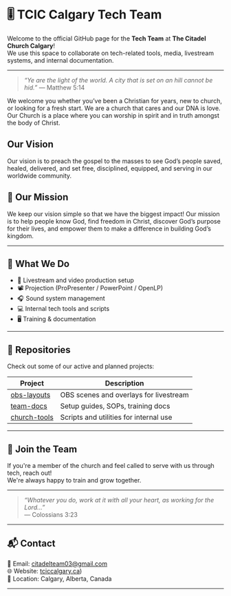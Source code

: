 # 🎚️ TCIC Calgary Tech Team

Welcome to the official GitHub page for the **Tech Team** at **The Citadel Church Calgary**!  
We use this space to collaborate on tech-related tools, media, livestream systems, and internal documentation.

---
> _“Ye are the light of the world. A city that is set on an hill cannot be hid.”_
> — Matthew 5:14
 
We welcome you whether you’ve been a Christian for years, new to church, or looking for a fresh start. We are a church that cares and our DNA is love. Our Church is a place where you can worship in spirit and in truth amongst the body of Christ.
 
## Our Vision
Our vision is to preach the gospel to the masses to see God’s people saved, healed, delivered, and set free, disciplined, equipped, and serving in our worldwide community.
 
## 🙏 Our Mission
We keep our vision simple so that we have the biggest impact!
Our mission is to help people know God, find freedom in Christ, discover God’s purpose for their lives, and empower them to make a difference in building God’s kingdom.

---

## 💼 What We Do

- 🎥 Livestream and video production setup
- 📽️ Projection (ProPresenter / PowerPoint / OpenLP)
- 🎧 Sound system management
- 💻 Internal tech tools and scripts
- 🖥️ Training & documentation

---

## 📁 Repositories

Check out some of our active and planned projects:

| Project | Description |
|--------|-------------|
| [obs-layouts](https://github.com/YourChurchTech/obs-layouts) | OBS scenes and overlays for livestream |
| [team-docs](https://github.com/YourChurchTech/team-docs) | Setup guides, SOPs, training docs |
| [church-tools](https://github.com/YourChurchTech/church-tools) | Scripts and utilities for internal use |

---

## 🙌 Join the Team

If you're a member of the church and feel called to serve with us through tech, reach out!  
We're always happy to train and grow together.

---

> _“Whatever you do, work at it with all your heart, as working for the Lord...”_  
> — Colossians 3:23

---

## 📬 Contact

📧 Email: citadelteam03@gmail.com  
🌐 Website: [tciccalgary.ca](https://www.tciccalgary.ca/))  
📍 Location: Calgary, Alberta, Canada

---
